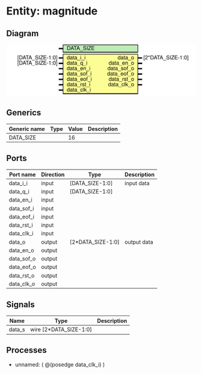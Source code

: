 # Entity: magnitude

## Diagram

![Diagram](magnitude.svg "Diagram")
## Generics

| Generic name | Type | Value | Description |
| ------------ | ---- | ----- | ----------- |
| DATA_SIZE    |      | 16    |             |
## Ports

| Port name  | Direction | Type              | Description |
| ---------- | --------- | ----------------- | ----------- |
| data_i_i   | input     | [DATA_SIZE-1:0]   | input data  |
| data_q_i   | input     | [DATA_SIZE-1:0]   |             |
| data_en_i  | input     |                   |             |
| data_sof_i | input     |                   |             |
| data_eof_i | input     |                   |             |
| data_rst_i | input     |                   |             |
| data_clk_i | input     |                   |             |
| data_o     | output    | [2*DATA_SIZE-1:0] | output data |
| data_en_o  | output    |                   |             |
| data_sof_o | output    |                   |             |
| data_eof_o | output    |                   |             |
| data_rst_o | output    |                   |             |
| data_clk_o | output    |                   |             |
## Signals

| Name   | Type                   | Description |
| ------ | ---------------------- | ----------- |
| data_s | wire [2*DATA_SIZE-1:0] |             |
## Processes
- unnamed: ( @(posedge data_clk_i) )
